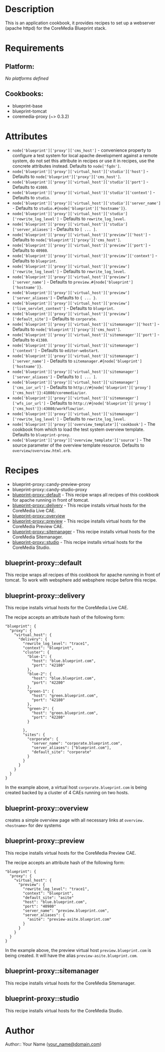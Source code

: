 # Description

This is an application cookbook, it provides recipes to set up a webserver (apache httpd) for the CoreMedia Blueprint stack.
# Requirements

## Platform:

*No platforms defined*

## Cookbooks:

* blueprint-base
* blueprint-tomcat
* coremedia-proxy (~> 0.3.2)

# Attributes

* `node['blueprint']['proxy']['cms_host']` - convenience property to configure a test system for local apache development against a remote system, do not set this attribute in recipes or use it in recipes, use the concrete attributes instead. Defaults to `node['fqdn']`.
* `node['blueprint']['proxy']['virtual_host']['studio']['host']` -  Defaults to `node['blueprint']['proxy']['cms_host']`.
* `node['blueprint']['proxy']['virtual_host']['studio']['port']` -  Defaults to `41080`.
* `node['blueprint']['proxy']['virtual_host']['studio']['context']` -  Defaults to `studio`.
* `node['blueprint']['proxy']['virtual_host']['studio']['server_name']` -  Defaults to `studio.#{node['blueprint']['hostname']}`.
* `node['blueprint']['proxy']['virtual_host']['studio']['rewrite_log_level']` -  Defaults to `rewrite_log_level`.
* `node['blueprint']['proxy']['virtual_host']['studio']['server_aliases']` -  Defaults to `[ ... ]`.
* `node['blueprint']['proxy']['virtual_host']['preview']['host']` -  Defaults to `node['blueprint']['proxy']['cms_host']`.
* `node['blueprint']['proxy']['virtual_host']['preview']['port']` -  Defaults to `40980`.
* `node['blueprint']['proxy']['virtual_host']['preview']['context']` -  Defaults to `blueprint`.
* `node['blueprint']['proxy']['virtual_host']['preview']['rewrite_log_level']` -  Defaults to `rewrite_log_level`.
* `node['blueprint']['proxy']['virtual_host']['preview']['server_name']` -  Defaults to `preview.#{node['blueprint']['hostname']}`.
* `node['blueprint']['proxy']['virtual_host']['preview']['server_aliases']` -  Defaults to `{ ... }`.
* `node['blueprint']['proxy']['virtual_host']['preview']['live_servlet_context']` -  Defaults to `blueprint`.
* `node['blueprint']['proxy']['virtual_host']['preview']['default_site']` -  Defaults to `corporate`.
* `node['blueprint']['proxy']['virtual_host']['sitemanager']['host']` -  Defaults to `node['blueprint']['proxy']['cms_host']`.
* `node['blueprint']['proxy']['virtual_host']['sitemanager']['port']` -  Defaults to `41380`.
* `node['blueprint']['proxy']['virtual_host']['sitemanager']['context']` -  Defaults to `editor-webstart`.
* `node['blueprint']['proxy']['virtual_host']['sitemanager']['server_name']` -  Defaults to `sitemanager.#{node['blueprint']['hostname']}`.
* `node['blueprint']['proxy']['virtual_host']['sitemanager']['server_aliases']` -  Defaults to `[ ... ]`.
* `node['blueprint']['proxy']['virtual_host']['sitemanager']['cms_ior_url']` -  Defaults to `http://#{node['blueprint']['proxy']['cms_host']}:41080/coremedia/ior`.
* `node['blueprint']['proxy']['virtual_host']['sitemanager']['wfs_ior_url']` -  Defaults to `http://#{node['blueprint']['proxy']['cms_host']}:43080/workflow/ior`.
* `node['blueprint']['proxy']['virtual_host']['sitemanager']['rewrite_log_level']` -  Defaults to `rewrite_log_level`.
* `node['blueprint']['proxy']['overview_template']['cookbook']` - The cookbook from which to load the test system overview template. Defaults to `blueprint-proxy`.
* `node['blueprint']['proxy']['overview_template']['source']` - The source parameter of the overview template resource. Defaults to `overview/overview.html.erb`.

# Recipes

* blueprint-proxy::candy-preview-proxy
* blueprint-proxy::candy-studio-proxy
* [blueprint-proxy::default](#blueprint-proxydefault) - This recipe wraps all recipes of this cookbook for apache running in front of tomcat.
* [blueprint-proxy::delivery](#blueprint-proxydelivery) - This recipe installs virtual hosts for the CoreMedia Live CAE.
* [blueprint-proxy::overview](#blueprint-proxyoverview)
* [blueprint-proxy::preview](#blueprint-proxypreview) - This recipe installs virtual hosts for the CoreMedia Preview CAE.
* [blueprint-proxy::sitemanager](#blueprint-proxysitemanager) - This recipe installs virtual hosts for the CoreMedia Sitemanager.
* [blueprint-proxy::studio](#blueprint-proxystudio) - This recipe installs virtual hosts for the CoreMedia Studio.

## blueprint-proxy::default

This recipe wraps all recipes of this cookbook for apache running in front of tomcat. To work with websphere add websphere recipe before this recipe.

## blueprint-proxy::delivery

This recipe installs virtual hosts for the CoreMedia Live CAE.

The recipe accepts an attribute hash of the following form:

```
"blueprint": {
  "proxy": {
    "virtual_host": {
      "delivery": {
        "rewrite_log_level": "trace1",
        "context": "blueprint",
        "cluster": {
          "blue-1": {
            "host": "blue.blueprint.com",
            "port": "42180"
          },
          "blue-2": {
            "host": "blue.blueprint.com",
            "port": "42280"
          },
          "green-1": {
            "host": "green.blueprint.com",
            "port": "42180"
          },
          "green-2": {
            "host": "green.blueprint.com",
            "port": "42280"
          }

        },
        "sites": {
          "corporate": {
            "server_name": "corporate.blueprint.com",
            "server_aliases": ["blueprint.com"],
            "default_site": "corporate"
          }
        }
      }
    }
  }
}
```

In the example above, a virtual host `corporate.blueprint.com` is being created backed by a cluster of 4 CAEs running on
two hosts.


## blueprint-proxy::overview

creates a simple overview page with all necessary links at `overview.<hostname>` for dev systems

## blueprint-proxy::preview

This recipe installs virtual hosts for the CoreMedia Preview CAE.

The recipe accepts an attribute hash of the following form:

```
"blueprint": {
  "proxy": {
    "virtual_host": {
      "preview": {
        "rewrite_log_level": "trace1",
        "context": "blueprint",
        "default_site": "asite"
        "host": "blue.blueprint.com",
        "port": "40980"
        "server_name": "preview.blueprint.com",
        "server_aliases": {
          "asite": "preview-asite.blueprint.com"
        }
      }
    }
  }
}
```

In the example above, the preview virtual host `preview.blueprint.com` is being created. It will have the alias
`preview-asite.blueprint.com`.


## blueprint-proxy::sitemanager

This recipe installs virtual hosts for the CoreMedia Sitemanager.

## blueprint-proxy::studio

This recipe installs virtual hosts for the CoreMedia Studio.

# Author

Author:: Your Name (<your_name@domain.com>)
